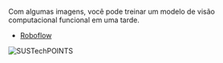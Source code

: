 Com algumas imagens, você pode treinar um modelo de visão computacional funcional em uma tarde.


- [Roboflow](https://roboflow.com/)



<img align="center"  src="https://assets.website-files.com/5f6bc60e665f54545a1e52a5/5ffd19be94c18d7d665e1604_03%20-%20organize-p-2000.jpeg" alt="SUSTechPOINTS">